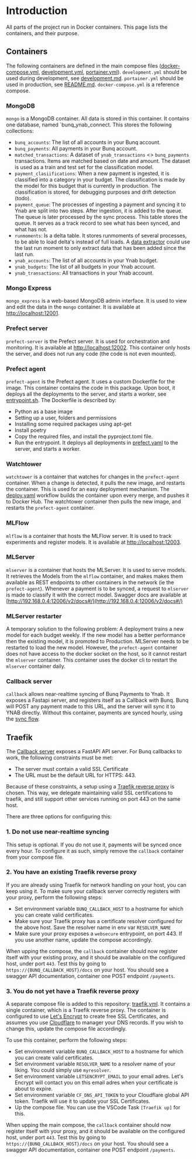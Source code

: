 # Introduction
All parts of the project run in Docker containers. This page lists the containers, and their purpose.

## Containers
The following containers are defined in the main compose files ([docker-compose.yml](../docker/docker-compose.yml), [development.yml](../docker/development.yml), [portainer.yml](../docker/portainer.yaml)). `development.yml` should be used during development, see [development.md](./development.md). `portainer.yml` should be used in production, see [README.md](../README.md). `docker-compose.yml` is a reference compose. 
### MongoDB
`mongo` is a MongoDB container. All data is stored in this container. It contains one database, named `bunq_ynab_connect. This stores the following collections:
- `bunq_accounts`: The list of all accounts in your Bunq account.
- `bunq_payments`: All payments in your Bunq account. 
- `matched_transactions`: A dataset of `ynab_transactions` <> `bunq_payments` transactions. Items are matched based on date and amount. The dataset is used as a train and test set for the classification model.
- `payment_clasiifications`: When a new payment is ingested, it is classified into a category in your budget. The classification is made by the model for this budget that is currently in production. The classification is stored, for debugging purposes and drift detection (todo).
- `payment_queue`: The processes of ingesting a payment and syncing it to Ynab are split into two steps. After ingestion, it is added to the queue. The queue is later processed by the sync process. This table stores the queue. It serves as a track record to see what has been synced, and what has not.
- `runmoments`: Is a delta table. It stores runmoments of several processes, to be able to load delta's instead of full loads. A [data extractor](/bunq_ynab_connect/data/data_extractors/) could use the last run moment to only extract data that has been added since the last run.
- `ynab_accounts`: The list of all accounts in your Ynab budget.
- `ynab_budgets`: The list of all budgets in your Ynab account.
- `ynab_transactions`: All transactions in your Ynab account. 

### Mongo Express
`mongo_express` is a web-based MongoDB admin interface. It is used to view and edit the data in the `mongo` container. It is available at [http://localhost:12001](http://localhost:12001).

### Prefect server
`prefect-server` is the Prefect server. It is used for orchestration and monitoring. It is available at [http://localhost:12002](http://localhost:12002). This container only hosts the server, and does not run any code (the code is not even mounted). 

### Prefect agent
`prefect-agent` is the Prefect agent. It uses a custom Dockerfile for the image. This container contains the code in this package. Upon boot, it deploys all the deployments to the server, and starts a worker, see [entrypoint.sh](/docker/entrypoint.sh).
The Dockerfile is described by:
- Python as a base image
- Setting up a user, folders and permissions
- Installing some required packages using apt-get
- Install poetry
- Copy the required files, and install the pyproject.toml file. 
- Run the entrypoint. It deploys all deployments in [prefect.yaml](/bunq_ynab_connect/prefect.yaml) to the server, and starts a worker.

### Watchtower
`watchtower` is a container that watches for changes in the `prefect-agent` container. When a change is detected, it pulls the new image, and restarts the container. This is used for an easy deployment mechanism. The [deploy.yaml](/.github/workflows/deploy.yaml) workflow builds the container upon every merge, and pushes it to Docker Hub. The watchtower container then pulls the new image, and restarts the `prefect-agent` container. 

### MLFlow
`mlflow` is a container that hosts the MLFlow server. It is used to track experiments and register models. It is available at [http://localhost:12003](http://localhost:12003).

### MLServer
`mlserver` is a container that hosts the MLServer. It is used to serve models. It retrieves the Models from the `mlflow` container, and makes makes them available as REST endpoints to other containers in the network (ie the `prefect-agent`). Whenever a payment is to be synced, a request to `mlserver` is made to classify it with the correct model. Swagger docs are available at [http://192.168.0.4:12006/v2/docs#/](http://192.168.0.4:12006/v2/docs#/)

### MLServer restarter
A temporary solution to the following problem:
A deployment trains a new model for each budget weekly. If the new model has a better performance then the existing model, it is promoted to Production. MLServer needs to be restarted to load the new model. However, the `prefect-agent` container does not have access to the docker socket on the host, so it cannot restart the `mlserver` container. 
This container uses the docker cli to restart the `mlserver` container daily. 

### Callback server
`callback` allows near-realtime syncing of Bunq Payments to Ynab. It exposes a Fastapi server, and registers itself as a Callback with Bunq. Bunq will POST any payment made to this URL, and the server will sync it to YNAB directly. Without this container, payments are synced hourly, using the [sync flow](./orchestration.md#deployments).

## Traefik
The [Callback server](#callback-server) exposes a FastAPI API server. For Bunq callbacks to work, the following constraints must be met:
- The server must contain a valid SSL Certificate
- The URL must be the default URL for HTTPS: 443. 

Because of these constraints, a setup using a [Traefik reverse proxy](https://doc.traefik.io/traefik/getting-started/quick-start/) is chosen. This way, we delegate maintaining valid SSL certifications to traefik, and still support other services running on port 443 on the same host. 

There are three options for configuring this:
### 1. Do not use near-realtime syncing
This setup is optional. If you do not use it, payments will be synced once every hour. To configure it as such, simply remove the `callback` container from your compose file. 

### 2. You have an existing Traefik reverse proxy
If you are already using Traefik for network handling on your host, you can keep using it. To make sure your callback server correctly registers with your proxy, perform the following steps:
- Set environment variable `BUNQ_CALLBACK_HOST` to a hostname for which you can create valid certificates.
- Make sure your Traefik proxy has a certificate resolver configured for the above host. Save the resolver name in env var `RESOLVER_NAME`
- Make sure your proxy exposes a `websecure` entrypoint, on port 443. If you use another name, update the compose accordingly. 

When upping the compose, the `callback` container should now register itself with your existing proxy, and it should be available on the configured host, under port `443`. Test this by going to `https://{BUNQ_CALLBACK_HOST}/docs` on your host. You should see a swagger API documentation, container one POST endpoint `/payments`. 

### 3. You do not yet have a Traefik reverse proxy
A separate compose file is added to this repository: [traefik.yml](../docker/traefik.yml). It contains a single container, which is a Traefik reverse proxy. The container is configured to use [Let's Encrypt](https://letsencrypt.org/) to create free SSL Certificates, and assumes you use [Cloudflare](https://www.cloudflare.com/) to manager your DNS records. If you wish to change this, update the compose file accordingly. 

To use this container, perform the following steps:
- Set environment variable `BUNQ_CALLBACK_HOST` to a hostname for which you can create valid certificates.
- Set environment variable `RESOLVER_NAME` to a resolver name of your liking. You could simply use `myresolver`.
- Set environment variable `LETSENCRYPT_EMAIL` to your email adres. Let's Encrypt will contact you on this email adres when your certificate is about to expire. 
- Set environment variable `CF_DNS_API_TOKEN` to your Cloudflare global API token. Traefik will use it to update your SSL Certificates. 
- Up the compose file. You can use the VSCode Task `[Traefik up]` for this. 

When upping the main compose, the `callback` container should now register itself with your proxy, and it should be available on the configured host, under port `443`. Test this by going to `https://{BUNQ_CALLBACK_HOST}/docs` on your host. You should see a swagger API documentation, container one POST endpoint `/payments`. 